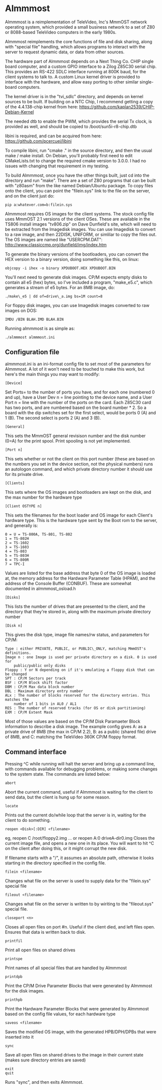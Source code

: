 # Almmmost

Almmmost is a reimplementation of TeleVideo, Inc's MmmOST network operating
system, which provided a small business network to a set of Z80 or 8088-based
TeleVideo computers in the early 1980s.

Almmmost reimplements the core functions of file and disk sharing, along with
"special file" handling, which allows programs to interact with the server to
request dynamic data, or data from other sources.

The hardware part of Almmmost depends on a Next Thing Co. CHIP single board
computer, and a custom GPIO interface to a Zilog Z85C30 serial chip. This
provides an RS-422 SDLC interface running at 800K baud, for the client systems
to talk to.  A custom Linux kernel driver is provided to interface with the 
hardware, and allow easy porting to other similar single-board computers.

The kernel driver is in the "tvi\_sdlc" directory, and depends on kernel
sources to be built. If building on a NTC Chip, I recommend getting a copy
of the 4.4.138-chip kernel from here: 
https://github.com/kaplan2539/CHIP-Debian-Kernel

The needed dtb to enable the PWM, which provides the serial Tx clock, is
provided as well, and should be copied to /boot/sun5i-r8-chip.dtb

libini is required, and can be acquired from here:
https://github.com/pcercuei/libini

To compile libini, run "cmake ." in the source directory, and then the usual
make / make install.  On Debian, you'll probably first need to edit 
CMakeLists.txt to change the required cmake version to 3.0.0. I had no issues
with changing that requirement in my testing.

To build Almmmost, once you have the other things built, just cd into the 
directory and run "make".  There are a set of Z80 programs that can be built
with "z80asm" from the like named Debian/Ubuntu package.  To copy files onto
the client, you can point the "filein.sys" link to the file on the server,
and on the client just do:
```
pip a:whatever.com=b:filein.sys
```

Almmmost requires OS images for the client systems. The stock config file 
uses MmmOST 2.1 versions of the client OSes.  These are available in the
TS806 install images "tv806.zip" on Dave Dunfield's site, which will need
to be extracted from the Imagedisk images. You can use Imagedisk to convert
to a raw image, and then 22DISK, UNIFORM, or simlilar to copy the files
out. The OS images are named like "USERCPM.DAT":
http://www.classiccmp.org/dunfield/img/index.htm

To generate the binary versions of the bootloaders, you can convert the HEX
version to a binary version, doing something like this, on linux:
```
objcopy -i ihex -o binary XPDUBOOT.HEX XPDUBOOT.BIN
```

You'll next need to generate disk images. CP/M expects empty disks to
contain all e5 (hex) bytes, so I've included a program, "make\_e5.c", which
generates a stream of e5 bytes. For an 8MB image, do:
```
./make\_e5 | dd of=drive\_a.img bs=1M count=8
```

For floppy disk images, you can use Imagedisk images converted to raw images
on DOS:
```
IMDU /BIN BLAH.IMD BLAH.BIN
```

Running almmmost is as simple as:
```
./almmmost almmmost.ini
```

## Configuration file
almmmost.ini is an ini-format config file to set most of the parameters for
Almmmost.  A lot of it won't need to be touched to make this work, but here's
the main things you may want to modify:

```
[Device]
```
Set Ports= to the number of ports you have, and for each one (numbered 0 and up),
have a User Dev n = line pointing to the device name, and a User Port n = line
with the number of the ports on the card.  Each Z85C30 card has two ports, and
are numbered based on the board number * 2. So a board with the dip switches
set for the first select, would be ports 0 (A) and 1 (B). The second select is
ports 2 (A) and 3 (B).

```
[General]
```
This sets the MmmOST general revisison number and the disk number (0=A) for the
print spool.  Print spooling is not yet implemented.

```
[Port n]
```
This sets whether or not the client on this port number (these are based on the
numbers you set in the device section, not the physical numbers) runs an 
autologon command, and which private directory number it should use for its 
private drive.

```
[Clients]
```
This sets where the OS images and bootloaders are kept on the disk, and the
max number for the hardware type

```
[Client OSTYPE n]
```
This sets the filenames for the boot loader and OS image for each Client's 
hardware type.  This is the hardware type sent by the Boot rom to the server, 
and generally is:

```
0 = U = TS-800A, TS-801, TS-802
1 = TS-802H
2 = TS-1602
3 = TS-1603
4 = TS-803
5 = TS-803H
6 = TS-800R
7 = TPC-I
```

Values are listed for the base address that byte 0 of the OS image is loaded at,
the memory address for the Hardware Parameter Table (HPAM), and the address
of the Console Buffer (CONBUF). These are somewhat documented in almmmost\_osload.h

```
[Disks] 
```
This lists the number of drives that are presented to the client, and the
directory that they're stored in, along with the maximum private directory number

```
[Disk n]
```
This gives the disk type, image file names/rw status, and parameters for CP/M:
```
Type : either PRIVATE, PUBLIC, or PUBLIC\_ONLY, matching MmmOST's definitions.
Image n : one Image is used per private directory on a disk. 0 is used for
	public/public only disks
Floppy : Y or N depending on if it's emulating a floppy disk that can be changed
SPT : CP/M Sectors per track
BSF : CP/M Block shift factor
DBM : CP/M Max data block number
DBL : Maximum directory entry number
ALx : The number of blocks reserved for the directory entries. This matches the
	number of 1 bits in AL0 / AL1
RES : The number of reserved tracks (for OS or disk partitioning)
EXM : CP/M Extent Mask
```

Most of those values are based on the CP/M Disk Paramaeter Block information to
describe a disk image. The example config gives A: as a private drive of 8MB 
(the max in CP/M 2.2), B: as a public (shared file) drive of 8MB, and C: matching
the TeleVideo 360K CP/M floppy format.

## Command interface

Pressing ^C while running will halt the server and bring up a command line,
with commands available for debugging problems, or making some changes to the
system state.  The commands are listed below:

```
abort
```

Abort the current command, useful if Almmmost is waiting for the client to 
send data, but the client is hung up for some reason.

```
locate
```
Prints out the current do/while loop that the server is in, waiting for the
client to do something.

```
reopen <Disk>[:DIR] <filename>
```

eg, reopen C /root/floppy2.img ... or reopen A:0 driveA-dir0.img
Closes the current image file, and opens a new one in its place.  You will 
want to hit ^C on the client after doing this, or it might corrupt the new 
disk.

If filename starts with a "/", it assumes an absolute path, otherwise it 
looks starting in the directory specified in the config file.

```
filein <filename>
```
Changes what file on the server is used to supply data for the "filein.sys"
special file

```
fileout <filename>
```
Changes what file on the server is written to by wiriting to the "fileout.sys"
special file.

```
closeport <n>
```
Closes all open files on port #n.  Useful if the client died, and left files
open. Ensures that data is written back to disk.

```
printfil
```
Print all open files on shared drives

```
printspe
```
Print names of all special files that are handled by Almmmost

```
printdpb
```
Print the CP/M Drive Parameter Blocks that were generated by Almmmost for the
disk images.

```
printhpb
```
Print the Hardware Parameter Blocks that were generated by Almmmost based on
the config file values, for each hardware type

```
saveos <filename>
```
Saves the modified OS image, with the generated HPB/DPH/DPBs that were inserted
into it

```
sync
```
Save all open files on shared drives to the image in their current state 
(makes sure directory entries are saved)

```
exit
quit
```
Runs "sync", and then exits Almmmost.
